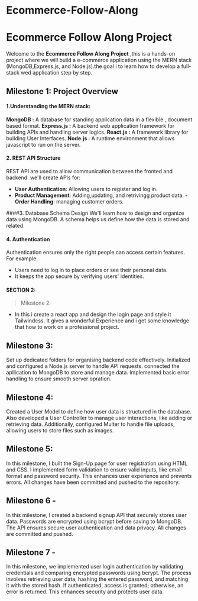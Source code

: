 # Ecommerce-Follow-Along
# Ecommerce Follow Along Project 
Welcome to the **Ecommerce Follow Along Project** ,this is a hands-on project where we will build a e-commerce application using the MERN stack (MongoDB,Express.js, and Node.js).the goal i to learn how to develop a full-stack wed application step by step.

## Milestone 1: Project Overview

#### 1.Understanding the MERN stack:
**MongoDB :** A database for standing application data in a flexible , document based format.
**Express.js :** A backend web application framework for building APIs and handling server logics.
**React.js :** A framework library for building  User Interfaces.
**Node.js :** A runtime environment that allows javascript to run on the server.
#### 2. REST API Structure
REST API are used to allow communication between the fronted and backend.
we'll create APIs for:
- **User Authentication**: Allowing users to register and log in.
- **Product Management**: Adding,updating, and retrivingg product data.
-**Order Handling**: managing customer orders.

####3. Database Schema Design
We'll learn how to design and organize data using MongoDB. A schema helps us define how the data is stored and related.


#### 4. Authentication
Authentication ensures only the right people can access certain features. For example:
- Users need to log in to place orders or see their personal data.
- It keeps the app secure by verifying users' identities.

#### SECTION 2:
> Milestone 2:
- In this i create a react app and design the login page and style it Tailwindcss. It gives a wonderful Experience and i get some knowledge that how to work on a professional project.


## Milestone 3: 
Set up dedicated folders for organising backend code effectively. Initialized and configured a Node.js server to handle API requests. connected the apllication to MongoDB to store and manage data. Implemented basic error handling to ensure smooth server opration.

## Milestone 4:

Created a User Model to define how user data is structured in the database. Also developed a User Controller to manage user interactions, like adding or retrieving data. Additionally, configured Multer to handle file uploads, allowing users to store files such as images.

##   Milestone 5: 
In this milestone, I built the Sign-Up page for user registration using HTML and CSS. I implemented form validation to ensure valid inputs, like email format and password security. This enhances user experience and prevents errors. All changes have been committed and pushed to the repository.  

##  Milestone 6 - 
In this milestone, I created a backend signup API that securely stores user data. Passwords are encrypted using bcrypt before saving to MongoDB. The API ensures secure user authentication and data privacy. All changes are committed and pushed.
## Milestone 7 - 
In this milestone, we implemented user login authentication by validating credentials and comparing encrypted passwords using bcrypt. The process involves retrieving user data, hashing the entered password, and matching it with the stored hash. If authenticated, access is granted; otherwise, an error is returned. This enhances security and protects user data. 
